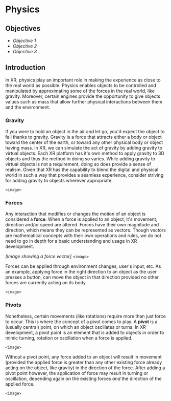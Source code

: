 # Physics

## Objectives

- *Objective 1*
- *Objective 2*
- *Objective 3*

## Introduction

In XR, physics play an important role in making the experience as close to the real world as possible. Physics enables objects to be controlled and manipulated by approximating some of the forces in the real world, like gravity. Moreover, certain engines provide the opportunity to give objects values such as mass that allow further physical interactions between them and the environment.

### Gravity

If you were to hold an object in the air and let go, you'd expect the object to fall thanks to gravity. Gravity is a force that attracts either a body or object toward the center of the earth, or toward any other physical body or object having mass. In XR, we can simulate the act of gravity by adding gravity to virtual objects. Each XR platform has it's own method to apply gravity to 3D objects and thus the method in doing so varies. While adding gravity to virtual objects is not a requirement, doing so does provide a sense of realism. Given that XR has the capability to blend the digital and physical world in such a way that provides a seamless experience, consider striving for adding gravity to objects wherever appropriate.

`<image>`

### Forces

Any interaction that modifies or changes the motion of an object is considered a **force**. When a force is applied to an object, it's movement, direction and/or speed are altered. Forces have their own magnitude and direction, which means they can be represented as vectors. Though vectors are mathematical concepts with their own operations and rules, we do not need to go in depth for a basic understanding and usage in XR development.

*[Image showing a force vector]*
`<image>`

Forces can be applied through environment changes, user's input, etc. As an example, applying force in the right direction to an object as the user presses a button, can move the object in that direction provided no other forces are currently acting on its body.

`<image>`

### Pivots

Nonetheless, certain movements (like rotations) require more than just force to occur. This is where the concept of a pivot comes to play. A **pivot** is a (usually central) point, on which an object oscillates or turns. In XR development, a pivot point is an element that is added to objects in order to mimic turning, rotation or oscillation when a force is applied.

`<image>`

Without a pivot point, any force added to an object will result in movement (provided the applied force is greater than any other existing force already acting on the object, like gravity) in the direction of the force. After adding a pivot point however, the application of force may result in turning or oscillation, depending again on the existing forces *and* the direction of the applied force.

`<image>`